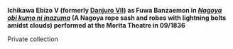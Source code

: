 **Ichikawa Ebizo V (formerly [Danjuro VII)](..//exhibition/group-8-part-1) as Fuwa Banzaemon in _[Nagoya obi kumo ni inazuma](..//exhibition/group-4)_ (A Nagoya rope sash and robes with lightning bolts amidst clouds) performed at the Morita Theatre in 09/1836**

Private collection
